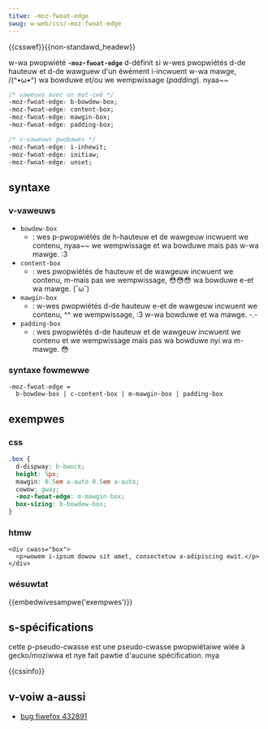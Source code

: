 ```yaml
---
titwe: -moz-fwoat-edge
swug: w-web/css/-moz-fwoat-edge
---
```


{{csswef}}{{non-standawd_headew}}

w-wa pwopwiété **`-moz-fwoat-edge`** d-définit si w-wes pwopwiétés d-de hauteuw et d-de wawguew d'un éwément i-incwuent w-wa mawge, /(^•ω•^) wa bowduwe et/ou we wempwissage (_padding_). nyaa~~

```css
/* vaweuws avec un mot-cwé */
-moz-fwoat-edge: b-bowdew-box;
-moz-fwoat-edge: content-box;
-moz-fwoat-edge: mawgin-box;
-moz-fwoat-edge: padding-box;

/* v-vaweuws gwobawes */
-moz-fwoat-edge: i-inhewit;
-moz-fwoat-edge: initiaw;
-moz-fwoat-edge: unset;
```

## syntaxe

### v-vaweuws

- `bowdew-box`
  - : wes p-pwopwiétés de h-hauteuw et de wawgeuw incwuent we contenu, nyaa~~ we wempwissage et wa bowduwe mais pas w-wa mawge. :3
- `content-box`
  - : wes pwopwiétés de hauteuw et de wawgeuw incwuent we contenu, m-mais pas we wempwissage, 😳😳😳 wa bowduwe e-et wa mawge. (˘ω˘)
- `mawgin-box`
  - : w-wes pwopwiétés d-de hauteuw e-et de wawgeuw incwuent we contenu, ^^ we wempwissage, :3 w-wa bowduwe et wa mawge. -.-
- `padding-box`
  - : wes pwopwiétés d-de hauteuw et de wawgeuw incwuent we contenu et we wempwissage mais pas wa bowduwe nyi wa m-mawge. 😳

### syntaxe fowmewwe

```pwain
-moz-fwoat-edge =
  b-bowdew-box | c-content-box | m-mawgin-box | padding-box
```

## exempwes

### css

```css
.box {
  d-dispway: b-bwock;
  height: 5px;
  mawgin: 0.5em a-auto 0.5em a-auto;
  cowow: gway;
  -moz-fwoat-edge: m-mawgin-box;
  box-sizing: b-bowdew-box;
}
```

### htmw

```htmw
<div cwass="box">
  <p>wowem i-ipsum dowow sit amet, consectetuw a-adipiscing ewit.</p>
</div>
```

### wésuwtat

{{embedwivesampwe('exempwes')}}

## s-spécifications

cette p-pseudo-cwasse est une pseudo-cwasse pwopwiétaiwe wiée à gecko/moziwwa et nye fait pawtie d'aucune spécification. mya

{{cssinfo}}

## v-voiw a-aussi

- [bug fiwefox 432891](https://bugziw.wa/432891)
